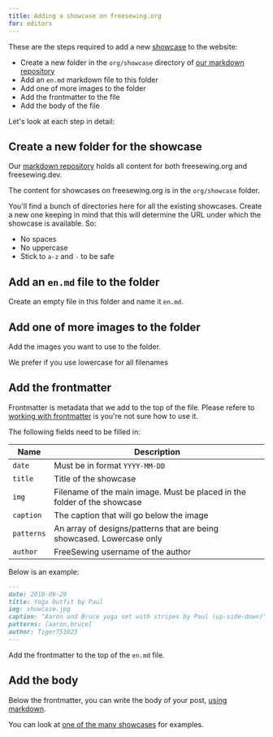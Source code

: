 ```yaml
---
title: Adding a showcase on freesewing.org
for: editors
---
```


These are the steps required to add a new [showcase](https://freesewing.org/showcase/) to the website:

 - Create a new folder in the `org/showcase` directory of [our markdown repository](https://github.com/freesewing/markdown/) 
 - Add an `en.md` markdown file to this folder
 - Add one of more images to the folder
 - Add the frontmatter to the file
 - Add the body of the file

Let's look at each step in detail:

## Create a new folder for the showcase


Our [markdown repository](https://github.com/freesewing/markdown/) holds all content
for both freesewing.org and freesewing.dev.

The content for showcases on freesewing.org is in the `org/showcase` folder.

You'll find a bunch of directories here for all the existing showcases. 
Create a new one keeping in mind that this will determine the URL under which the showcase
is available. So:

 - No spaces
 - No uppercase
 - Stick to `a-z` and `-` to be safe

## Add an `en.md` file to the folder

Create an empty file in this folder and name it `en.md`.

## Add one of more images to the folder

Add the images you want to use to the folder.

<Note>We prefer if you use lowercase for all filenames</Note>

## Add the frontmatter

Frontmatter is metadata that we add to the top of the file. 
Please refere to [working with frontmatter](/editors/frontmatter) is you're not sure how to use it.

The following fields need to be filled in:

| Name | Description |
| ---- | ----------- |
| `date` | Must be in format `YYYY-MM-DD`  |
| `title` | Title of the showcase |
| `img` | Filename of the main image. Must be placed in the folder of the showcase |
| `caption` | The caption that will go below the image |
| `patterns` | An array of designs/patterns that are being showcased. Lowercase only |
| `author` | FreeSewing username of the author |

Below is an example:

```md
---
date: 2018-09-29
title: Yoga Outfit by Paul
img: showcase.jpg
caption: "Aaron and Bruce yoga set with stripes by Paul (up-side-down)"
patterns: [aaron,bruce]
author: Tiger751023
---
```

Add the frontmatter to the top of the `en.md` file.

## Add the body

Below the frontmatter, you can write the body of your post, [using markdown](/guides/markdown/).


<Tip>

You can look at [one of the many showcases](https://github.com/freesewing/markdown/tree/develop/org/showcase) for examples.

</Tip>
